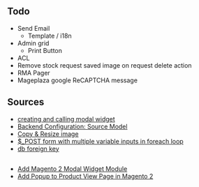 ## Todo
- Send Email
  - Template / i18n
- Admin grid
  - Print Button
- ACL
- Remove stock request saved image on request delete action
- RMA Pager
- Mageplaza google ReCAPTCHA message
  
## Sources
- [creating and calling modal widget](https://magento.stackexchange.com/a/208265/56025)
- [Backend Configuration: Source Model](https://magently.com/blog/magento-2-backend-configuration-source-model/)
- [Copy & Resize image](https://magento.stackexchange.com/a/134373/56025)
- [$_POST form with multiple variable inputs in foreach loop](https://stackoverflow.com/a/45842316/8243229)
- [db foreign key](https://webkul.com/blog/add-foreign-key-magento2/)

##
- [Add Magento 2 Modal Widget Module ](https://www.cloudways.com/blog/magento-2-modal-widget/)
- [Add Popup to Product View Page in Magento 2](https://magentodeveloper.in/add-popup-to-product-view-page-magento2.html)
